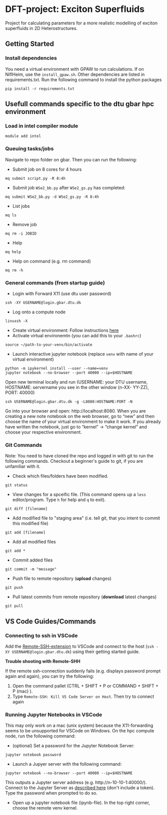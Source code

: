 # DFT-project: Exciton Superfluids
Project for calculating parameters for a more realistic modelling of exciton superfluids in 2D Heterostructures.

## Getting Started

### Install dependencies
You need a virtual environment with GPAW to run calculations. If on NiflHeim, use the `install_gpaw.sh`. Other dependencies are listed in requirements.txt. Run the following command to install the python packages
```
pip install -r requirements.txt
```

## Usefull commands specific to the dtu gbar hpc environment
### Load in intel compiler module
```
module add intel
```
### Queuing tasks/jobs
Navigate to repo folder on gbar. Then you can run the following:
- Submit job on 8 cores for 4 hours
```
mq submit script.py -R 8:4h
```

- Submit job `WSe2_bb.py` after `WSe2_gs.py` has completed:
```
mq submit WSe2_bb.py -d WSe2_gs.py -R 8:4h
```

- List jobs
```
mq ls
```

- Remove job
```
mq rm -i JOBID
```

- Help
```
mq help
```

- Help on command (e.g. rm command)
```
mq rm -h
```


### General commands (from startup guide)
- Login with Forward X11 (use dtu user password)
```
ssh -XY USERNAME@login.gbar.dtu.dk
```

- Log onto a compute node
```
linuxsh -X
```

- Create virtual environment: Follow instructions [here](https://wiki.fysik.dtu.dk/gpaw/platforms/gbar/gbar.html)
- Activate virtual environemtn (you can add this to your `.bashrc`)
```
source ~/path-to-your-venv/bin/activate
```

- Launch interactive jupyter notebook (replace `venv` with name of your virtual environment)
```
python -m ipykernel install --user --name=venv
jupyter notebook --no-browser --port 40000 --ip=$HOSTNAME
```
Open new terminal locally and run (USERNAME: your DTU username, HOSTNAME: servername you see in the other window (n-XX- YY-ZZ), PORT: 40000)
```
ssh USERNAME@login.gbar.dtu.dk -g -L8080:HOSTNAME:PORT -N
```
Go into your browser and open: http://localhost:8080. When you are creating a new note notebook on the web browser, go to “new” and then choose the name of your virtual environment to make it work. If you already have written the notebook, just go to “kernel” -> “change kernel” and choose your respective environment.

### Git Commands
Note: You need to have cloned the repo and logged in with git to run the following commands. Checkout a beginner's guide to git, if you are unfamiliar with it.
- Check which files/folders have been modified.
```
git status
```
- View changes for a spceific file. (This command opens up a `less` editor/program. Type `h` for help and `q` to exit).
```
git diff [filename]
```
- Add modified file to "staging area" (i.e. tell git, that you intent to commit this modified file)
```
git add [filename]
```
- Add all modified files
```
git add *
```
- Commit added files
```
git commit -m "message"
```
- Push file to remote repository (**upload** changes)
```
git push
```
- Pull latest commits from remote repository (**download** latest changes)
```
git pull
```

## VS Code Guides/Commands
### Connecting to ssh in VSCode
Add the [Remote-SSH-extension](https://marketplace.visualstudio.com/items?itemName=ms-vscode-remote.remote-ssh) to VSCode and connect to the host (`ssh -XY USERNAME@login.gbar.dtu.dk`) using their getting started guide.

**Trouble shooting with Remote-SHH**

If the remote ssh-connection suddenly fails (e.g. displays password prompt again and again), you can try the following:
1. Open the command pallet (CTRL + SHIFT + P or COMMAND + SHIFT + P (mac) ).
2. Type `Remote-SSH: Kill VS Code Server on Host`. Then try to connect again

### Running Jupyter Notebooks in VSCode
This may only work on a mac (unix system) because the X11-forwarding seems to be unsupported for VSCode on Windows. On the hpc compute node, run the following command:
- (optional) Set a password for the Jupyter Notebook Server:
```
jupyter notebook password
```
- Launch a Jupyer server with the following command:
```
jupyter notebook --no-browser --port 40000 --ip=$HOSTNAME
```
This outputs a Jupyter server address (e.g. http://n-10-10-1:40000/). Connect to the Jupyter Server as [described here](https://code.visualstudio.com/docs/datascience/jupyter-notebooks#_connect-to-a-remote-jupyter-server) (don't include a token). Type the password when prompted to do so.
- Open up a jupyter notebook file (ipynb-file). In the top right corner, choose the remote venv kernel.